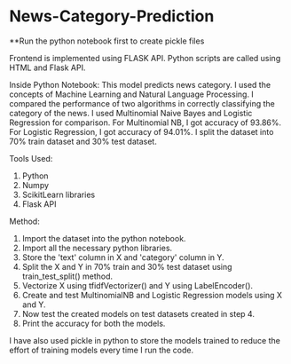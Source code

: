 # News-Category-Prediction

**Run the python notebook first to create pickle files

Frontend is implemented using FLASK API. Python scripts are called using HTML and Flask API.

Inside Python Notebook:
This model predicts news category. I used the concepts of Machine Learning and Natural Language Processing. I compared the performance of two algorithms in correctly classifying the category of the news. I used Multinomial Naive Bayes and Logistic Regression for comparison. For Multinomial NB, I got accuracy of 93.86%. For Logistic Regression, I got accuracy of 94.01%. I split the dataset into 70% train dataset and 30% test dataset.

Tools Used:
1. Python
2. Numpy
3. ScikitLearn libraries
4. Flask API

Method:
1. Import the dataset into the python notebook.
2. Import all the necessary python libraries.
3. Store the 'text' column in X and 'category' column in Y.
4. Split the X and Y in 70% train and 30% test dataset using train_test_split() method.
5. Vectorize X using tfidfVectorizer() and Y using LabelEncoder().
6. Create and test MultinomialNB and Logistic Regression models using X and Y.
7. Now test the created models on test datasets created in step 4.
8. Print the accuracy for both the models.

I have also used pickle in python to store the models trained to reduce the effort of training models every time I run the code.
